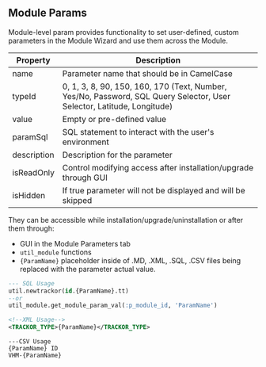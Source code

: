## Module Params
Module-level param provides functionality to set user-defined, custom parameters in the Module Wizard and use them across the Module.

| Property  | Description |
| ------------- | ------------- |
| name  | Parameter name that should be in CamelCase  |
| typeId  | 0, 1, 3, 8, 90, 150, 160, 170 (Text, Number, Yes/No, Password, SQL Query Selector, User Selector, Latitude, Longitude)  |
| value  | Empty or pre-defined value  |
| paramSql  | SQL statement to interact with the user's environment  |
| description  | Description for the parameter |
| isReadOnly  | Control modifying access after installation/upgrade through GUI  |
| isHidden  | If true parameter will not be displayed and will be skipped  |

They can be accessible while installation/upgrade/uninstallation or after them through: 
- GUI in the Module Parameters tab
- `util_module` functions
- `{ParamName}` placeholder inside of .MD, .XML, .SQL, .CSV files being replaced with the parameter actual value.

```sql
--- SQL Usage
util.newtrackor(id.{ParamName}.tt)
--or
util_module.get_module_param_val(:p_module_id, 'ParamName')
```

``````xml
<!--XML Usage-->
<TRACKOR_TYPE>{ParamName}</TRACKOR_TYPE> 
``````

```CSV
---CSV Usage
{ParamName} ID
VHM-{ParamName}
```
